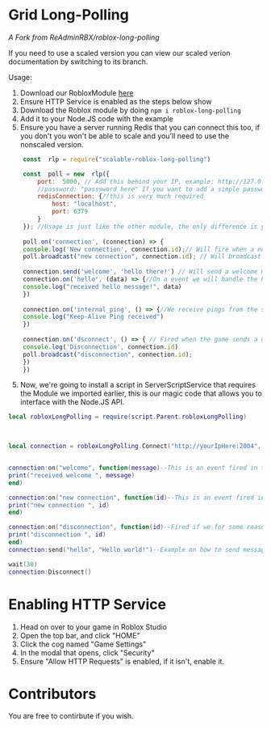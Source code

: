 # Grid Long-Polling
*A Fork from ReAdminRBX/roblox-long-polling*

If you need to use a scaled version you can view our scaled verion documentation by switching to its branch.

Usage:

 1. Download our RobloxModule [here](https://github.com/grid-rbx/rlp/blob/master/robloxLongPolling.rbxm)
 2. Ensure HTTP Service is enabled as the steps below show
 3. Download the Roblox module by doing `npm i roblox-long-polling`
 4. Add it to your Node.JS code with the example
 5. Ensure you have a server running Redis that you can connect this too, if you don't you won't be able to scale and you'll need to use the nonscaled version.
```js
    const  rlp = require("scalable-roblox-long-polling")

    const  poll = new  rlp({
	    port:  5000, // Add this behind your IP, example: http://127.0.0.1:2004,
	    //password: "passsword here" If you want to add a simple password, put uncomment this and add your password
        redisConnection: {//this is very much required
            host: "localhost",
            port: 6379
        }
    }); //Usage is just like the other module, the only difference is you need redis.
    
    poll.on('connection', (connection) => {
    console.log('New connection', connection.id);// Will fire when a new connection is active, and include this IP address.
    poll.broadcast("new connection", connection.id); // Will broadcast to all active sockets that this one has joined the part.
    
    connection.send('welcome', 'hello there!') // Will send a welcome message to the new socket.
    connection.on('hello', (data) => {//On a event we will handle the hello message
    console.log("received hello message!", data)
    })
    
    connection.on('internal_ping', () => {//We receive pings from the server to let us know its still alive, you can't disable this.
    console.log("Keep-Alive Ping received")
    })
    
    connection.on('dsconnect', () => { // Fired when the game sends a disconnect command, or our timeout is fired.
    console.log('Disconnection', connection.id)
    poll.broadcast("disconnection", connection.id);
    })
    })
```
 5. Now, we're going to install a script in ServerScriptService that requires the Module we imported earlier, this is our magic code that allows you to interface with the Node.JS API.
```lua
local robloxLongPolling = require(script.Parent.robloxLongPolling)

  

local connection = robloxLongPolling.Connect("http://yourIpHere:2004", "")


connection:on("welcome", function(message)--This is an event fired in the above example, you can change this if you want into your own events.
print("received welcome ", message)
end)

connection:on("new connection", function(id)--This is an event fired in the above example, you can change this if you want into your own events.
print("new connection ", id)
end)

connection:on("disconnection", function(id)--Fired if we for some reason get disconnected.
print("disconnection ", id)
end)
connection:send("hello", "Hello world!")--Example on how to send messages.

wait(30)
connection:Disconnect()
```

# Enabling HTTP Service

 1. Head on over to your game in Roblox Studio
 2. Open the top bar, and click "HOME"
 3. Click the cog named "Game Settings"
 4.  In the modal that opens, click "Security"
 5.  Ensure "Allow HTTP Requests" is enabled, if it isn't, enable it.

# Contributors

You are free to contirbute if you wish.
